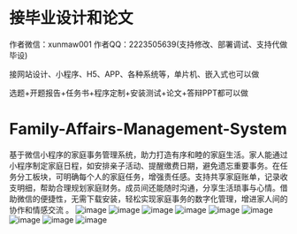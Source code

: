 # 接毕业设计和论文
作者微信：xunmaw001  作者QQ：2223505639(支持修改、部署调试、支持代做毕设)

接网站设计、小程序、H5、APP、各种系统等，单片机、嵌入式也可以做

选题+开题报告+任务书+程序定制+安装测试+论文+答辩PPT都可以做
# Family-Affairs-Management-System
基于微信小程序的家庭事务管理系统，助力打造有序和睦的家庭生活。家人能通过小程序制定家庭日程，如安排亲子活动、提醒缴费日期，避免遗忘重要事务。在任务分工板块，可明确每个人的家庭任务，增强责任感。支持共享家庭账单，记录收支明细，帮助合理规划家庭财务。成员间还能随时沟通，分享生活琐事与心情。借助微信的便捷性，无需下载安装，轻松实现家庭事务的数字化管理，增进家人间的协作和情感交流 。
![image](https://github.com/user-attachments/assets/c7a06b8f-6755-422f-9997-dcdbde1ff7bf)
![image](https://github.com/user-attachments/assets/2ec605a9-d62d-4780-a7fc-db2021e0a887)
![image](https://github.com/user-attachments/assets/a12bc7d8-6171-491b-bc2b-95c8343d622c)
![image](https://github.com/user-attachments/assets/c5202959-14cf-459e-9953-a3c7f6b18352)
![image](https://github.com/user-attachments/assets/80c14f0e-bf23-473f-b59d-d90117c72f14)
![image](https://github.com/user-attachments/assets/51b2fe4a-d346-48d2-b527-b6688667808a)
![image](https://github.com/user-attachments/assets/f66698fb-885d-4f32-a412-39fe8cb50772)
![image](https://github.com/user-attachments/assets/1ad180cf-9018-4b0a-b0fc-3d78984817da)
![image](https://github.com/user-attachments/assets/afd505f0-8713-484b-a437-a1030529671d)
